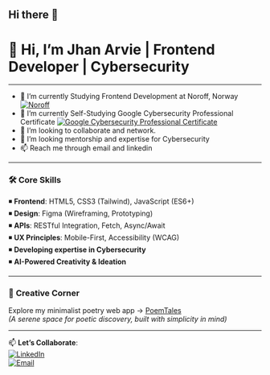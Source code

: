 ## Hi there 👋

<!--
**jhanArvie/jhanArvie** is a ✨ _special_ ✨ repository because its `README.md` (this file) appears on your GitHub profile.

Here are some ideas to get you started:

- 🔭 I’m currently working on ... 
- 🌱 I’m currently learning ...
- 👯 I’m looking to collaborate on ...
- 🤔 I’m looking for help with ...
- 💬 Ask me about ...
- 📫 How to reach me: ...
- 😄 Pronouns: ...
- ⚡ Fun fact: ...
-->
# 👋 Hi, I’m Jhan Arvie | Frontend Developer | Cybersecurity

---
- 🌱 I’m currently Studying Frontend Development at Noroff, Norway [![Noroff](https://img.shields.io/badge/Noroff_Student-1E63B0?style=flat&logoColor=white)](https://www.noroff.no/en/studies/vocational-school/front-end-development) 
- 🌱 I’m currently Self-Studying Google Cybersecurity Professional Certificate [![Google Cybersecurity Professional Certificate](https://img.shields.io/badge/Coursera-0056D2?style=flat&logo=Coursera&logoColor=white)](https://www.coursera.org/professional-certificates/google-cybersecurity) 
- 👯 I’m looking to collaborate and network.
- 🤔 I’m looking mentorship and expertise for Cybersecurity
- 📫 Reach me through email and linkedin
---
### 🛠️ Core Skills  
◾ **Frontend**: HTML5, CSS3 (Tailwind), JavaScript (ES6+)  
◾ **Design**: Figma (Wireframing, Prototyping)  
◾ **APIs**: RESTful Integration, Fetch, Async/Await  
◾ **UX Principles**: Mobile-First, Accessibility (WCAG)  
◾ **Developing expertise in Cybersecurity**  
◾ **AI-Powered Creativity & Ideation**  


---

### 🌸 **Creative Corner**  
Explore my minimalist poetry web app → [PoemTales](https://poemtales.netlify.app/)  
*(A serene space for poetic discovery, built with simplicity in mind)*  

---

📫 **Let’s Collaborate**:  
[![LinkedIn](https://img.shields.io/badge/LinkedIn-0A66C2?style=flat&logo=linkedin)](https://www.linkedin.com/in/jhan-arvie-boniel/)  
[![Email](https://img.shields.io/badge/Email-EA4335?style=flat&logo=gmail)](mailto:jhanarvie@gmail.com)  
